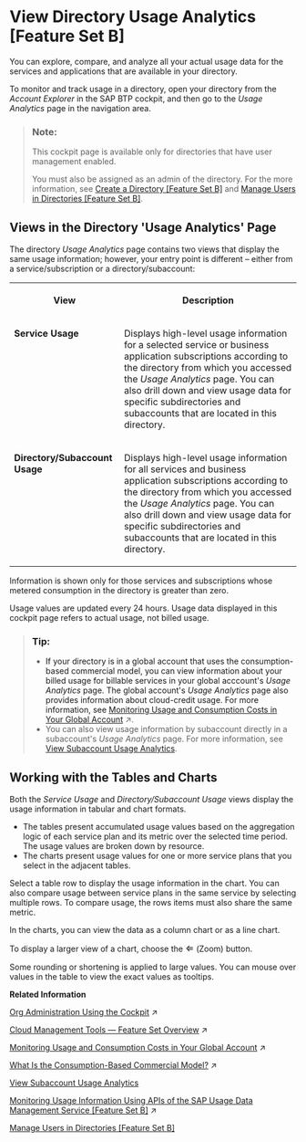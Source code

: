 <!-- loioa2877827b9f644a29e508a4d2864b2e8 -->

<link rel="stylesheet" type="text/css" href="../css/sap-icons.css"/>

# View Directory Usage Analytics \[Feature Set B\]

You can explore, compare, and analyze all your actual usage data for the services and applications that are available in your directory.

To monitor and track usage in a directory, open your directory from the *Account Explorer* in the SAP BTP cockpit, and then go to the *Usage Analytics* page in the navigation area.

> ### Note:  
> This cockpit page is available only for directories that have user management enabled.
> 
> You must also be assigned as an admin of the directory. For the more information, see [Create a Directory \[Feature Set B\]](create-a-directory-feature-set-b-b8ef1c4.md) and [Manage Users in Directories \[Feature Set B\]](manage-users-in-directories-feature-set-b-ff4d4a4.md).



<a name="loioa2877827b9f644a29e508a4d2864b2e8__section_xyh_sjc_tdb"/>

## Views in the Directory 'Usage Analytics' Page

The directory *Usage Analytics* page contains two views that display the same usage information; however, your entry point is different – either from a service/subscription or a directory/subaccount:


<table>
<tr>
<th valign="top">

View



</th>
<th valign="top">

Description



</th>
</tr>
<tr>
<td valign="top">

**Service Usage** 



</td>
<td valign="top">

Displays high-level usage information for a selected service or business application subscriptions according to the directory from which you accessed the *Usage Analytics* page. You can also drill down and view usage data for specific subdirectories and subaccounts that are located in this directory.



</td>
</tr>
<tr>
<td valign="top">

**Directory/Subaccount Usage** 



</td>
<td valign="top">

Displays high-level usage information for all services and business application subscriptions according to the directory from which you accessed the *Usage Analytics* page. You can also drill down and view usage data for specific subdirectories and subaccounts that are located in this directory.



</td>
</tr>
</table>

Information is shown only for those services and subscriptions whose metered consumption in the directory is greater than zero.

Usage values are updated every 24 hours. Usage data displayed in this cockpit page refers to actual usage, not billed usage.

> ### Tip:  
> -   If your directory is in a global account that uses the consumption-based commercial model, you can view information about your billed usage for billable services in your global acccount's *Usage Analytics* page. The global account's *Usage Analytics* page also provides information about cloud-credit usage. For more information, see [Monitoring Usage and Consumption Costs in Your Global Account](https://help.sap.com/viewer/65de2977205c403bbc107264b8eccf4b/Cloud/en-US/de6f0db8919f4e6f97e54bc4ddaf2ab8.html "In a global account that uses the consumption-based commercial model, you can monitor the usage of billed services and your consumption costs in the SAP BTP cockpit.") :arrow_upper_right:.
> -   You can also view usage information by subaccount directly in a subaccount's *Usage Analytics* page. For more information, see [View Subaccount Usage Analytics](view-subaccount-usage-analytics-8f4d9db.md).



<a name="loioa2877827b9f644a29e508a4d2864b2e8__section_ynm_hd4_tdb"/>

## Working with the Tables and Charts

Both the *Service Usage* and *Directory/Subaccount Usage* views display the usage information in tabular and chart formats.

-   The tables present accumulated usage values based on the aggregation logic of each service plan and its metric over the selected time period. The usage values are broken down by resource.
-   The charts present usage values for one or more service plans that you select in the adjacent tables.

Select a table row to display the usage information in the chart. You can also compare usage between service plans in the same service by selecting multiple rows. To compare usage, the rows items must also share the same metric.

In the charts, you can view the data as a column chart or as a line chart.

To display a larger view of a chart, choose the <span style="font-size:16px;"><span class="SAP-icons"></span></span> \(Zoom\) button.

Some rounding or shortening is applied to large values. You can mouse over values in the table to view the exact values as tooltips.

**Related Information**  


[Org Administration Using the Cockpit](https://help.sap.com/viewer/65de2977205c403bbc107264b8eccf4b/Cloud/en-US/c4c25cc63ac845779f76202360f98694.html "In the Cloud Foundry enviroment, manage orgs, spaces and space quota plans using the SAP BTP cockpit.") :arrow_upper_right:

[Cloud Management Tools — Feature Set Overview](https://help.sap.com/viewer/65de2977205c403bbc107264b8eccf4b/Cloud/en-US/caf4e4e23aef4666ad8f125af393dfb2.html "Cloud management tools represent the group of technologies designed for managing SAP BTP.") :arrow_upper_right:

[Monitoring Usage and Consumption Costs in Your Global Account](https://help.sap.com/viewer/65de2977205c403bbc107264b8eccf4b/Cloud/en-US/de6f0db8919f4e6f97e54bc4ddaf2ab8.html "In a global account that uses the consumption-based commercial model, you can monitor the usage of billed services and your consumption costs in the SAP BTP cockpit.") :arrow_upper_right:

[What Is the Consumption-Based Commercial Model?](https://help.sap.com/viewer/65de2977205c403bbc107264b8eccf4b/Cloud/en-US/7047eb4a15a84ac7be3c8612179e6d1f.html "With the consumption-based model, your organization purchases an entitlement to all current and future SAP BTP services that are eligible for this model. Throughout the duration of your contract, you have complete flexibility to turn services on and off and to switch between services as your business requires.") :arrow_upper_right:

[View Subaccount Usage Analytics](view-subaccount-usage-analytics-8f4d9db.md "You can explore, compare, and analyze all your actual usage data for the services and applications that are available in your subaccount.")

[Monitoring Usage Information Using APIs of the SAP Usage Data Management Service [Feature Set B]](https://help.sap.com/viewer/65de2977205c403bbc107264b8eccf4b/Cloud/en-US/bf2b3043d0474ea0a2c11c0390460d85.html "Provides information about using the Resource Consumption APIs of the SAP Usage Data Management service for SAP BTP for gathering, storing, and making usage information available for all services and applications in all regions in a cloud deployment. This information is for the purpose of central analysis, reporting, and license auditing.") :arrow_upper_right:

[Manage Users in Directories \[Feature Set B\]](manage-users-in-directories-feature-set-b-ff4d4a4.md "Manage members in your directory using the SAP BTP cockpit.")

